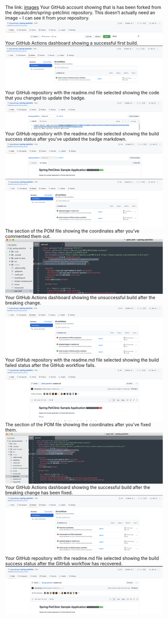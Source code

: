 The link: [images](images)
Your GitHub account showing that is has been forked from the depaulcdm/spring-petclinic repository. This doesn’t actually need an image – I can see it from your repository.
![Screen Capture #1](images/1.png)
Your GitHub Actions dashboard showing a successful first build.
![Screen Capture #2](images/2.png)
Your GitHub repository with the readme.md file selected showing the code that you changed to update the badge.
![Screen Capture #3](images/3.png)
Your GitHub repository with the readme.md file selected showing the build success status after you’ve updated the badge markdown.
![Screen Capture #4](images/4_1.png)
![Screen Capture #5](images/4_2.png)
The section of the POM file showing the coordinates after you’ve commented them out.
![Screen Capture #6](images/5.png)
Your GitHub Actions dashboard showing the unsuccessful build after the breaking change.
![Screen Capture #7](images/6.png)
Your GitHub repository with the readme.md file selected showing the build failed status after the GitHub workflow fails.
![Screen Capture #8](images/7.png)
The section of the POM file showing the coordinates after you’ve fixed them.
![Screen Capture #9](images/8.png)
Your GitHub Actions dashboard showing the successful build after the breaking change has been fixed.
![Screen Capture #10](images/9.png)
Your GitHub repository with the readme.md file selected showing the build success status after the GitHub workflow has recovered.
![Screen Capture #11](images/10.png)
